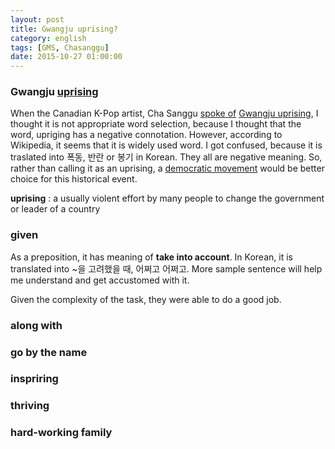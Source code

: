 ```yaml
---
layout: post
title: Gwangju uprising?
category: english
tags: [GMS, Chasanggu]
date: 2015-10-27 01:00:00
---
```


### Gwangju [uprising][3]
When the Canadian K-Pop artist, Cha Sanggu [spoke of][2] [Gwangju uprising][1], I thought it is not appropriate word selection, because I thought that the word, upriging has a negative connotation. However, according to Wikipedia, it seems that it is widely used word. I got confused, because it is traslated into 폭동, 반란 or 봉기 in Korean. They all are negative meaning. So, rather than calling it as an uprising, a [democratic movement][4] would be better choice for this historical event.

<div class="sample-sentence">
	<strong>uprising</strong>
	: a usually violent effort by many people to change the government or leader of a country
</div>

### given
As a preposition, it has meaning of **take into account**. In Korean, it is translated into ~을 고려했을 때, 어쩌고 어쩌고. More sample sentence will help me understand and get accustomed with it.

<div class="sample-sentence">
Given the complexity of the task, they were able to do a good job.
</div>

### along with

### go by the name

### inspriring

### thriving

### hard-working family


[1]: https://en.wikipedia.org/wiki/Gwangju_Uprising
[2]: https://www.google.co.kr/webhp?sourceid=chrome-instant&ion=1&espv=2&ie=UTF-8#q=%22spoke+of%22
[3]: http://www.merriam-webster.com/dictionary/uprising
[4]: https://www.google.co.kr/webhp?sourceid=chrome-instant&ion=1&espv=2&ie=UTF-8#q=%22democratic%20movement%22
